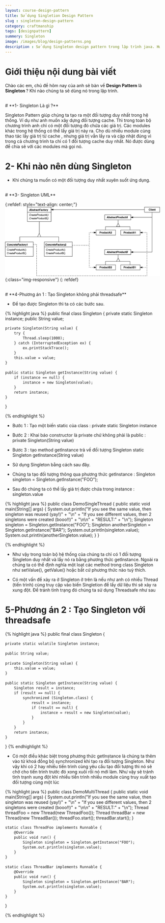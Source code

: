 ```yaml
---
layout: course-design-pattern
title: Sử dụng Singletion Design Pattern
slug : singleton-design-pattern
category: craftmanship
tags: [designpattern]
summery: Singleton
image: /images/blog/design-patterns.png
description : Sử dụng Singleton design pattern trong lập trình java. Hướng dẫn sử dụng Singleton design pattern trong học lập trình java thông qua các ví dụ. Hiểu nguyên lý  khi nào sử dụng Singleton design pattern trong lập trình.
---
```


# **Giới thiệu nội dung bài viết**

Chào các em, chủ đề hôm nay của anh sẽ bàn về <b>Design Pattern</b> là <b>Singleton </b> ? Khi nào chúng ta sẽ dùng nó trong lập trình.

<br>
# **1- Singleton Là gì ?**

Singleton Pattern giúp chúng ta tạo ra một đối tượng duy nhất trong hệ thống. Ví dụ như anh muốn xây dựng đối tượng cache. Thì trong toàn bộ chương trình anh chỉ có một đối tượng đó chứa các giá trị. Các modules khác trong hệ thống có thể lấy giá trị này ra. Cho dù nhiều module cùng thao tác lấy giá trị từ cache , nhưng giá trị vẫn lấy ra và cập nhật đúng vì trong cả chương trình ta chỉ có 1 đối tượng cache duy nhất. Nó được dùng để chia sẽ với các modules mà gọi nó.

# **2- Khi nào nên dùng Singleton**

+ Khi chúng ta muốn có một đối tượng duy nhất xuyên suốt ứng dụng.

<br>
# **3- Singleton UML**

{:refdef: style="text-align: center;"}
![Abstract Factory UML ](/images/post/designpattern/abstractfactoryUML.png){:class="img-responsive"}
{: refdef}

<br>
# **4-Phương án 1 : Tạo Singleton không phải threadsafe**

- Để tạo được Singleton thì ta có các bước sau.

{% highlight java  %}
public final class Singleton {
    private static Singleton instance;
    public String value;

    private Singleton(String value) {
        try {
            Thread.sleep(1000);
        } catch (InterruptedException ex) {
            ex.printStackTrace();
        }
        this.value = value;
    }

    public static Singleton getInstance(String value) {
        if (instance == null) {
            instance = new Singleton(value);
        }
        return instance;
    }
}

{% endhighlight %}

- Bước 1 : Tạo một biến static của class :  private static Singleton instance
- Bước 2 : Khai báo constructor là private chứ không phải là public : private Singleton(String value)
- Bươc 3 : tạo method getInstance trả về đối tượng Singleton static Singleton getInstance(String value)

- Sử dụng Singleton bằng cách sau đây.

- Chúng ta tạo đối tượng thông qua phương thức getInstance : Singleton singleton = Singleton.getInstance("FOO");
- Sau đó chúng ta có thể lấy giá trị được chứa trong instance : singleton.value

{% highlight java  %}
public class DemoSingleThread {
    public static void main(String[] args) {
        System.out.println("If you see the same value, then singleton was reused (yay!)" + "\n" +
                "If you see different values, then 2 singletons were created (booo!!)" + "\n\n" +
                "RESULT:" + "\n");
        Singleton singleton = Singleton.getInstance("FOO");
        Singleton anotherSingleton = Singleton.getInstance("BAR");
        System.out.println(singleton.value);
        System.out.println(anotherSingleton.value);
    }
}

{% endhighlight %}

- Như vậy trong toàn bộ hệ thống của chúng ta chỉ có 1 đối tượng Singleton duy nhất và lấy nó ra bằng phương thức getInstance. Ngoài ra chúng ta có thể định nghĩa một loạt các method trong class Singleton như setValue(), getValue() hoặc bất cứ phương thức nào tuỳ thích.

- Có một vấn đề xảy ra ở Singleton ở trên là nếu như anh có nhiều Thread (tiến trình) cùng truy cập vào biến Singletion để lấy dữ liệu thì sẽ xảy ra xung đột. Để tránh tình trạng đó chúng ta sử dụng Threadsafe như sau

# **5-Phương án 2 : Tạo Singleton với threadsafe**

{% highlight java  %}
public final class Singleton {
    
    private static volatile Singleton instance;

    public String value;

    private Singleton(String value) {
        this.value = value;
    }

    public static Singleton getInstance(String value) {
        Singleton result = instance;
        if (result == null) {
            synchronized (Singleton.class) {
                result = instance;
                if (result == null) {
                    instance = result = new Singleton(value);
                }
            }
        }
        return instance;
    }
}
{% endhighlight %}

- Có một điều khác biệt trong phương thức getInstance là chúng ta thêm vào từ khoá đồng bộ synchronized khi tạo ra đối tượng Singleton. Như vậy khi có 2 hay nhiều tiến trình cùng yêu cầu tạo đối tượng thì nó sẽ chờ cho tiến trình trước đó xong xuôi rồi nó mới làm. Như vậy sẽ tránh tình trạnh xung đột khi nhiều tiến trình nhiều module cùng truy xuất tạo đối tượng cùng một lúc


{% highlight java  %}
public class DemoMultiThread {
    public static void main(String[] args) {
        System.out.println("If you see the same value, then singleton was reused (yay!)" + "\n" +
                "If you see different values, then 2 singletons were created (booo!!)" + "\n\n" +
                "RESULT:" + "\n");
        Thread threadFoo = new Thread(new ThreadFoo());
        Thread threadBar = new Thread(new ThreadBar());
        threadFoo.start();
        threadBar.start();
    }

    static class ThreadFoo implements Runnable {
        @Override
        public void run() {
            Singleton singleton = Singleton.getInstance("FOO");
            System.out.println(singleton.value);
        }
    }

    static class ThreadBar implements Runnable {
        @Override
        public void run() {
            Singleton singleton = Singleton.getInstance("BAR");
            System.out.println(singleton.value);
        }
    }
}

{% endhighlight %}
